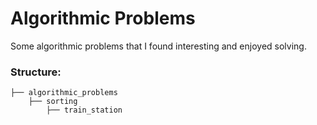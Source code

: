 # Algorithmic Problems

Some algorithmic problems that I found interesting and enjoyed solving.

### Structure:
```
├── algorithmic_problems                  
    ├── sorting                    
        ├── train_station       
```
